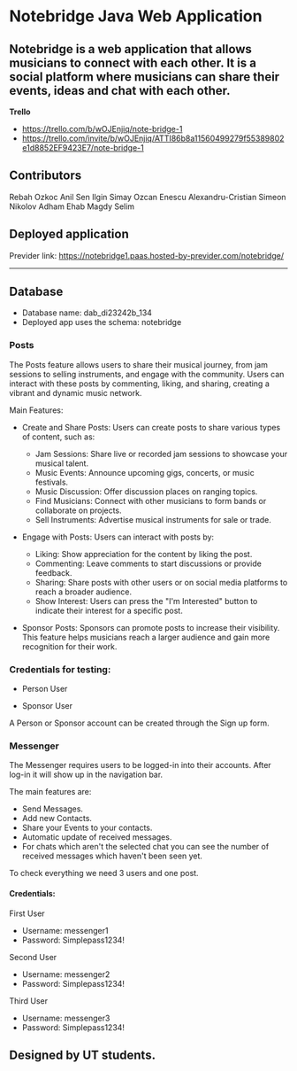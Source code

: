 # Notebridge Java Web Application

## Notebridge is a web application that allows musicians to connect with each other. It is a social platform where musicians can share their events, ideas and chat with each other.

**Trello**

- https://trello.com/b/wOJEnjiq/note-bridge-1
- https://trello.com/invite/b/wOJEnjiq/ATTI86b8a11560499279f55389802e1d8852EF9423E7/note-bridge-1

## Contributors

Rebah Ozkoc
Anil Sen
Ilgin Simay Ozcan
Enescu Alexandru-Cristian
Simeon Nikolov
Adham Ehab Magdy Selim

## Deployed application

Previder link:
https://notebridge1.paas.hosted-by-previder.com/notebridge/
***

## Database

- Database name: dab_di23242b_134
- Deployed app uses the schema: notebridge 

### Posts

The Posts feature allows users to share their musical journey, from jam sessions to selling instruments, and engage with
the community. Users can interact with these posts by commenting, liking, and sharing, creating a vibrant and dynamic
music network.

Main Features:

- Create and Share Posts: Users can create posts to share various types of content, such as:
    - Jam Sessions: Share live or recorded jam sessions to showcase your musical talent.
    - Music Events: Announce upcoming gigs, concerts, or music festivals.
    - Music Discussion: Offer discussion places on ranging topics.
    - Find Musicians: Connect with other musicians to form bands or collaborate on projects.
    - Sell Instruments: Advertise musical instruments for sale or trade.
- Engage with Posts: Users can interact with posts by:

    - Liking: Show appreciation for the content by liking the post.
    - Commenting: Leave comments to start discussions or provide feedback.
    - Sharing: Share posts with other users or on social media platforms to reach a broader audience.
    - Show Interest: Users can press the "I'm Interested" button to indicate their interest for a specific post.
- Sponsor Posts: Sponsors can promote posts to increase their visibility. This feature helps musicians reach a larger
  audience and gain more recognition for their work.

### Credentials for testing:

- Person User


- Sponsor User

A Person or Sponsor account can be created through the Sign up form.

### Messenger

The Messenger requires users to be logged-in into their accounts. After log-in it will show up in the navigation bar.

The main features are:

- Send Messages.
- Add new Contacts.
- Share your Events to your contacts.
- Automatic update of received messages.
- For chats which aren't the selected chat you can see the number of received messages which haven't been seen yet.

To check everything we need 3 users and one post.

#### Credentials:

First User

- Username: messenger1
- Password: Simplepass1234!

Second User

- Username: messenger2
- Password: Simplepass1234!

Third User

- Username: messenger3
- Password: Simplepass1234!

## Designed by UT students.


